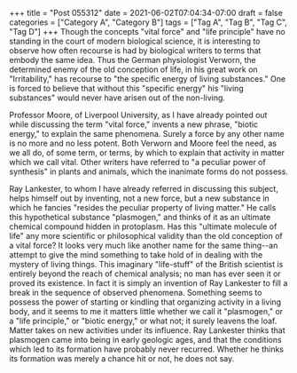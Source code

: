 +++
title = "Post 055312"
date = 2021-06-02T07:04:34-07:00
draft = false
categories = ["Category A", "Category B"]
tags = ["Tag A", "Tag B", "Tag C", "Tag D"]
+++
Though the concepts "vital force" and "life principle" have no standing in the court of modern biological science, it is interesting to observe how often recourse is had by biological writers to terms that embody the same idea. Thus the German physiologist Verworn, the determined enemy of the old conception of life, in his great work on "Irritability," has recourse to "the specific energy of living substances." One is forced to believe that without this "specific energy" his "living substances" would never have arisen out of the non-living.

Professor Moore, of Liverpool University, as I have already pointed out while discussing the term "vital force," invents a new phrase, "biotic energy," to explain the same phenomena. Surely a force by any other name is no more and no less potent. Both Verworn and Moore feel the need, as we all do, of some term, or terms, by which to explain that activity in matter which we call vital. Other writers have referred to "a peculiar power of synthesis" in plants and animals, which the inanimate forms do not possess.

Ray Lankester, to whom I have already referred in discussing this subject, helps himself out by inventing, not a new force, but a new substance in which he fancies "resides the peculiar property of living matter." He calls this hypothetical substance "plasmogen," and thinks of it as an ultimate chemical compound hidden in protoplasm. Has this "ultimate molecule of life" any more scientific or philosophical validity than the old conception of a vital force? It looks very much like another name for the same thing--an attempt to give the mind something to take hold of in dealing with the mystery of living things. This imaginary "life-stuff" of the British scientist is entirely beyond the reach of chemical analysis; no man has ever seen it or proved its existence. In fact it is simply an invention of Ray Lankester to fill a break in the sequence of observed phenomena. Something seems to possess the power of starting or kindling that organizing activity in a living body, and it seems to me it matters little whether we call it "plasmogen," or a "life principle," or "biotic energy," or what not; it surely leavens the loaf. Matter takes on new activities under its influence. Ray Lankester thinks that plasmogen came into being in early geologic ages, and that the conditions which led to its formation have probably never recurred. Whether he thinks its formation was merely a chance hit or not, he does not say.
